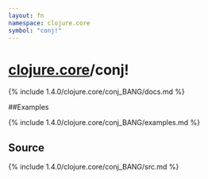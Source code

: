 ```yaml
---
layout: fn
namespace: clojure.core
symbol: "conj!"
---
```


# [clojure.core](../)/conj!

{% include 1.4.0/clojure.core/conj_BANG/docs.md %}

##Examples

{% include 1.4.0/clojure.core/conj_BANG/examples.md %}
## Source
{% include 1.4.0/clojure.core/conj_BANG/src.md %}

